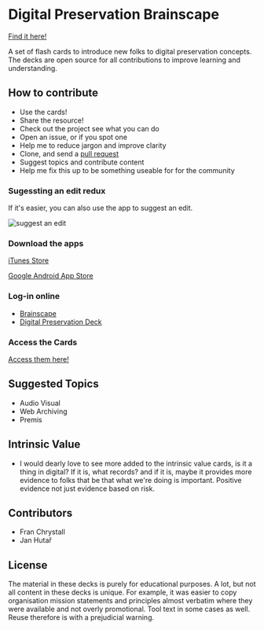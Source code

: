 # Digital Preservation Brainscape

[Find it here!](https://www.brainscape.com/p/1FA8-LH-5DKH7)

A set of flash cards to introduce new folks to digital preservation concepts. The decks are open source for all contributions to improve learning and understanding. 

## How to contribute

* Use the cards! 
* Share the resource! 
* Check out the project see what you can do
* Open an issue, or if you spot one
* Help me to reduce jargon and improve clarity
* Clone, and send a [pull request](https://gist.github.com/ross-spencer/9c5c1f59212638c7c891d393087db6d1)
* Suggest topics and contribute content
* Help me fix this up to be something useable for for the community

### Sugessting an edit redux

If it's easier, you can also use the app to suggest an edit. 

<img id="logo" src="https://github.com/ross-spencer/brainscape-digital-preservation/raw/master/src/edit.png" alt="suggest an edit"/>

### Download the apps

[iTunes Store](https://itunes.apple.com/us/app/brainscape-smart-flashcards/id442415567?mt=8)

[Google Android App Store](https://play.google.com/store/apps/details?id=com.brainscape.mobile.portal&utm_source=global_co&utm_medium=prtnr&utm_content=Mar2515&utm_campaign=PartBadge&pcampaignid=MKT-Other-global-all-co-prtnr-py-PartBadge-Mar2515-1)

### Log-in online

* [Brainscape](https://www.brainscape.com/)
* [Digital Preservation Deck](https://www.brainscape.com/packs/digital-preservation-9031147)

### Access the Cards

[Access them here!](https://www.brainscape.com/p/1FA8-LH-5DKH7)

## Suggested Topics

* Audio Visual
* Web Archiving
* Premis

## Intrinsic Value

* I would dearly love to see more added to the intrinsic value cards, is it a 
thing in digital? If it is, what records? and if it is, maybe it provides more 
evidence to folks that be that what we're doing is important. Positive evidence
not just evidence based on risk.  

## Contributors

* Fran Chrystall
* Jan Hutař

## License

The material in these decks is purely for educational purposes. A lot, but not all content in these decks is unique. For example, it was easier to copy organisation mission statements and principles almost verbatim where they were available and not overly promotional. Tool text in some cases as well. Reuse therefore is with a prejudicial warning. 

